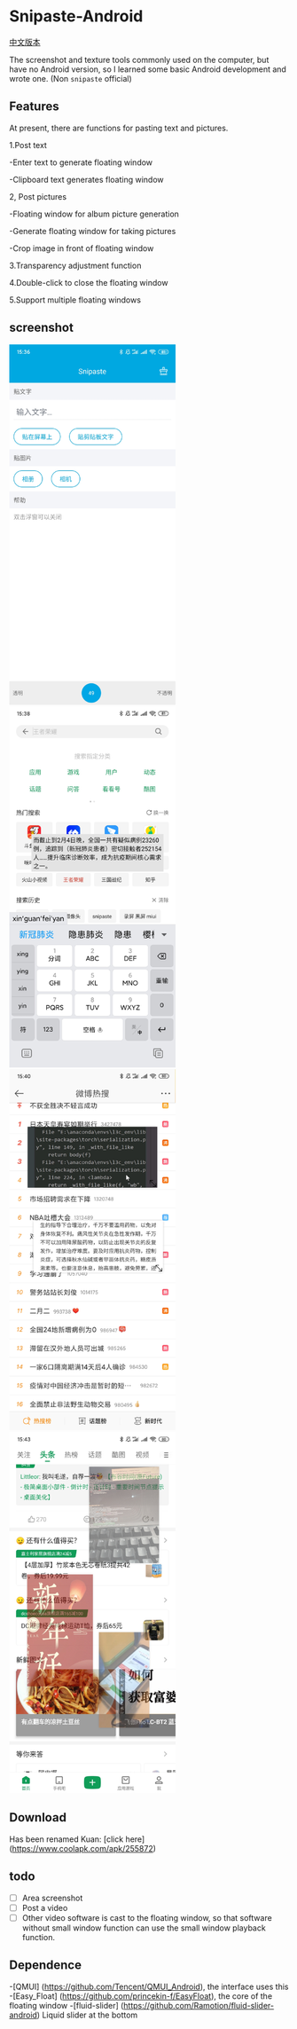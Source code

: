 # Snipaste-Android
[中文版本](./README.cn.md)

The screenshot and texture tools commonly used on the computer, but have no Android version, so I learned some basic Android development and wrote one. (Non `snipaste` official)

## Features
At present, there are functions for pasting text and pictures.

1.Post text

-Enter text to generate floating window

-Clipboard text generates floating window

2, Post pictures

-Floating window for album picture generation

-Generate floating window for taking pictures

-Crop image in front of floating window

3.Transparency adjustment function

4.Double-click to close the floating window

5.Support multiple floating windows

## screenshot
<img src = "screenshot/1.jpg" width = "300" />
<img src = "screenshot/2.jpg" width = "300" />
<img src = "screenshot/3.jpg" width = "300" />
<img src = "screenshot/4.jpg" width = "300" />

## Download
Has been renamed Kuan: [click here] (https://www.coolapk.com/apk/255872)


## todo
- [ ] Area screenshot
- [ ] Post a video
- [ ] Other video software is cast to the floating window, so that software without small window function can use the small window playback function.

## Dependence
-[QMUI] (https://github.com/Tencent/QMUI_Android), the interface uses this
-[Easy_Float] (https://github.com/princekin-f/EasyFloat), the core of the floating window
-[fluid-slider] (https://github.com/Ramotion/fluid-slider-android) Liquid slider at the bottom
